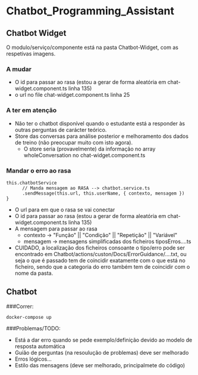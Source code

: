 # Chatbot_Programming_Assistant

## Chatbot Widget
O modulo/serviço/componente está na pasta Chatbot-Widget, com as respetivas imagens.
### A mudar
* O id para passar ao rasa (estou a gerar de forma aleatória em chat-widget.component.ts linha 135)
* o url no file chat-widget.component.ts linha 25
### A ter em atenção
* Não ter o chatbot disponível quando o estudante está a responder às outras perguntas de carácter teórico.
* Store das conversas para análise posterior e melhoramento dos dados de treino (não preocupar muito com isto agora).
    * O store seria (provavelmente) da informação no array wholeConversation no chat-widget.component.ts
### Mandar o erro ao rasa
```
this.chatbotService
      // Manda mensagem ao RASA --> chatbot.service.ts
      .sendMessage(this.url, this.userName, { contexto, mensagem })
}
```
* O url para em que o rasa se vai conectar
* O id para passar ao rasa (estou a gerar de forma aleatória em chat-widget.component.ts linha 135)
* A mensagem para passar ao rasa 
    * contexto -> "Função" || "Condição" || "Repetição" || "Variável"
    * mensagem -> mensagens simplificadas dos ficheiros tiposErros....ts
* CUIDADO, a localização dos ficheiros consoante o tipo/erro pode ser encontrado em Chatbot/actions/custon/Docs/ErrorGuidance/....txt, ou seja o que é passado tem de coincidir exatamente com o que está no ficheiro, sendo que a categoria do erro também tem de coincidir com o nome da pasta.
## Chatbot
###Correr:

```
docker-compose up
```

###Problemas/TODO:
* Está a dar erro quando se pede exemplo/definição devido ao modelo de resposta automática
* Guião de perguntas (na resoulução de problemas) deve ser melhorado
* Erros lógicos...
* Estilo das mensagens (deve ser melhorado, principalmete do código)